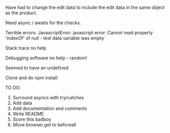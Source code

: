
Have had to change the edit data to include the edit data in the same object as the product.

Need async / awaits for the checks.

Terrible errors: JavascriptError: javascript error: Cannot read property 'indexOf' of null - test data variable was empty

Stack trace no help

Debugging software no help - random!

Seemed to have an undefined 

Clone and do npm install


TO DO:

1. Surround asyncs with try/catches
2. Add data
2. Add documentation and comments
3. Write README
4. Score this badboy
5. Move browser.get to beforeall


